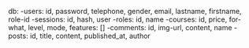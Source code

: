 db:
-users: id, password, telephone, gender, email, lastname, firstname, role-id
-sessions: id, hash, user
-roles: id, name
-courses: id, price, for-what, level, mode, features: []
-comments: id, img-url, content, name
-posts: id, title, content, published_at, author
